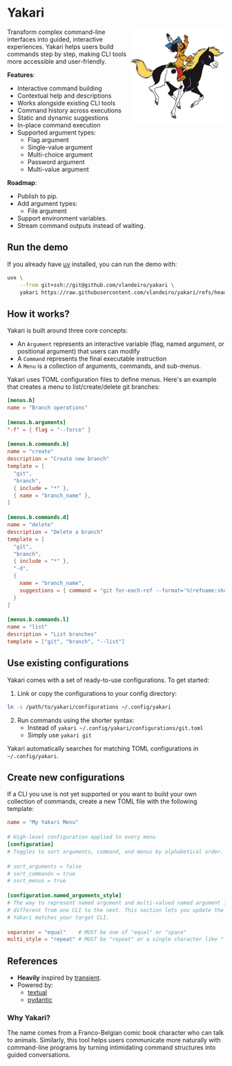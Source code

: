 # Yakari

<img src="./static/yakari.png" width="220" align="right" />

Transform complex command-line interfaces into guided, interactive experiences. Yakari
helps users build commands step by step, making CLI tools more accessible and
user-friendly.

**Features**: 

- Interactive command building
- Contextual help and descriptions
- Works alongside existing CLI tools
- Command history across executions
- Static and dynamic suggestions
- In-place command execution
- Supported argument types:
  - Flag argument
  - Single-value argument
  - Multi-choice argument 
  - Password argument
  - Multi-value argument

**Roadmap**:
- Publish to pip.
- Add argument types:
  - File argument
- Support environment variables.
- Stream command outputs instead of waiting.


## Run the demo

If you already have [uv](https://github.com/astral-sh/uv) installed, you can run the demo with:

```sh
uvx \
    --from git+ssh://git@github.com/vlandeiro/yakari \
    yakari https://raw.githubusercontent.com/vlandeiro/yakari/refs/heads/master/configurations/demo.toml
```

## How it works?

Yakari is built around three core concepts:

- An `Argument` represents an interactive variable (flag, named argument, or
  positional argument) that users can modify
- A `Command` represents the final executable instruction
- A `Menu` is a collection of arguments, commands, and sub-menus.

Yakari uses TOML configuration files to define menus. Here's an example that creates
a menu to list/create/delete git branches:

```toml
[menus.b]
name = "Branch operations"

[menus.b.arguments]
"-f" = { flag = "--force" }

[menus.b.commands.b]
name = "create"
description = "Create new branch"
template = [
  "git",
  "branch",
  { include = "*" },
  { name = "branch_name" },
]

[menus.b.commands.d]
name = "delete"
description = "Delete a branch"
template = [
  "git",
  "branch",
  { include = "*" },
  "-d",
  {
    name = "branch_name",
    suggestions = { command = "git for-each-ref --format='%(refname:short)' refs/heads/" }
  }
]

[menus.b.commands.l]
name = "list"
description = "List branches"
template = ["git", "branch", "--list"]
```

## Use existing configurations

Yakari comes with a set of ready-to-use configurations. To get started:

1. Link or copy the configurations to your config directory:
``` sh
ln -s /path/to/yakari/configurations ~/.config/yakari
```

2. Run commands using the shorter syntax:
   - Instead of `yakari ~/.config/yakari/configurations/git.toml`
   - Simply use `yakari git`

Yakari automatically searches for matching TOML configurations in `~/.config/yakari`.

## Create new configurations

If a CLI you use is not yet supported or you want to build your own collection
of commands, create a new TOML file with the following template:

``` toml
name = "My Yakari Menu"

# High-level configuration applied to every menu
[configuration]
# Toggles to sort arguments, command, and menus by alphabetical order. Default to true.

# sort_arguments = false
# sort_commands = true
# sort_menus = true

[configuration.named_arguments_style]
# The way to represent named argument and multi-valued named argument is
# different from one CLI to the next. This section lets you update the style so
# Yakari matches your target CLI.

separator = "equal"    # MUST be one of "equal" or "space"
multi_style = "repeat" # MUST be "repeat" or a single character like " " or ","
```

## References

- **Heavily** inspired by [transient](https://github.com/magit/transient).
- Powered by:
  - [textual](https://github.com/Textualize/textual)
  - [pydantic](https://github.com/pydantic/pydantic)

### Why Yakari?

The name comes from a Franco-Belgian comic book character who can talk to
animals. Similarly, this tool helps users communicate more naturally with
command-line programs by turning intimidating command structures into guided
conversations.
